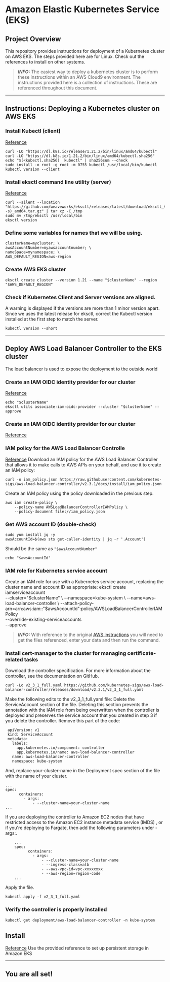 # Amazon Elastic Kubernetes Service (EKS)

## Project Overview
This repository provides instructions for deployment of a Kubernetes cluster on AWS EKS.
The steps provided here are for Linux. Check out the references to install on other systems.

> **_INFO:_**  The easiest way to deploy a kubernetes cluster is to perform these instructions within an AWS Cloud9 environment. The instructions provided here is a collection of instructions. These are referenced throughout this document.

---
## Instructions: Deploying a Kubernetes cluster on AWS EKS

### Install Kubectl (client)
[Reference](https://kubernetes.io/docs/tasks/tools/install-kubectl-linux/)
```
curl -LO "https://dl.k8s.io/release/1.21.2/bin/linux/amd64/kubectl"
curl -LO "https://dl.k8s.io/1.21.2/bin/linux/amd64/kubectl.sha256"
echo "$(<kubectl.sha256)  kubectl" | sha256sum --check
sudo install -o root -g root -m 0755 kubectl /usr/local/bin/kubectl
kubectl version --client
```

### Install eksctl command line utility (server)
[Reference](https://docs.aws.amazon.com/eks/latest/userguide/eksctl.html)
```
curl --silent --location "https://github.com/weaveworks/eksctl/releases/latest/download/eksctl_$(uname -s)_amd64.tar.gz" | tar xz -C /tmp
sudo mv /tmp/eksctl /usr/local/bin
eksctl version
```

### Define some variables for names that we will be using.
```
clusterName=mycluster; \
awsAccountNumber=myawsaccountnumber; \
nameSpace=mynamespace; \
AWS_DEFAULT_REGION=aws-region
```

### Create AWS EKS cluster
```
eksctl create cluster --version 1.21 --name "$clusterName" --region "$AWS_DEFAULT_REGION"
```

### Check if Kubernetes Client and Server versions are aligned.
A warning is displayed if the versions are more than 1 minor version apart.
Since we uses the latest release for eksctl, correct the Kubectl version installed at the first step to match the server.
```
kubectl version --short
```

---

## Deploy AWS Load Balancer Controller to the EKS cluster
The load balancer is used to expose the deployment to the outside world

### Create an IAM OIDC identity provider for our cluster
[Reference](https://docs.aws.amazon.com/eks/latest/userguide/enable-iam-roles-for-service-accounts.html)
```
echo "$clusterName"
eksctl utils associate-iam-oidc-provider --cluster "$clusterName" --approve
```

### Create an IAM OIDC identity provider for our cluster
[Reference](https://docs.aws.amazon.com/eks/latest/userguide/enable-iam-roles-for-service-accounts.html)

### IAM policy for the AWS Load Balancer Controlle
[Reference](https://docs.aws.amazon.com/eks/latest/userguide/aws-load-balancer-controller.html)
Download an IAM policy for the AWS Load Balancer Controller that allows it to make calls to AWS APIs on your behalf, and use it to create an IAM policy: 

```
curl -o iam_policy.json https://raw.githubusercontent.com/kubernetes-sigs/aws-load-balancer-controller/v2.3.1/docs/install/iam_policy.json
```
Create an IAM policy using the policy downloaded in the previous step.
```
aws iam create-policy \
    --policy-name AWSLoadBalancerControllerIAMPolicy \
    --policy-document file://iam_policy.json
```

### Get AWS account ID (double-check)
```
sudo yum install jq -y
awsAccountId=$(aws sts get-caller-identity | jq -r '.Account')
```
Should be the same as `"$awsAccountNumber"`
```
echo "$awsAccountId"
```

### IAM  role for Kubernetes service account
Create an IAM role for use with a Kubernetes service account, replacing the cluster name and account ID as appropriate: 
eksctl create iamserviceaccount \
  --cluster="$clusterName" \
  --namespace=kube-system \
  --name=aws-load-balancer-controller  \
  --attach-policy-arn=arn:aws:iam::"$awsAccountId":policy/AWSLoadBalancerControllerIAMPolicy \
  --override-existing-serviceaccounts \
  --approve

> **_INFO:_**  With reference to the original [AWS instructions](https://docs.aws.amazon.com/eks/latest/userguide/aws-load-balancer-controller.html) you will need to get the files referenced, enter your data and then run the command.

### Install cert-manager to the cluster for managing certificate-related tasks
Download the controller specification. For more information about the controller, see the documentation on GitHub.
```
curl -Lo v2_3_1_full.yaml https://github.com/kubernetes-sigs/aws-load-balancer-controller/releases/download/v2.3.1/v2_3_1_full.yaml
```

Make the following edits to the v2_3_1_full.yaml file:
Delete the ServiceAccount section of the file. Deleting this section prevents the annotation with the IAM role from being overwritten when the controller is deployed and preserves the service account that you created in step 3 if you delete the controller.
Remove this part of the code:
```
 apiVersion: v1
 kind: ServiceAccount
 metadata:
   labels:
     app.kubernetes.io/component: controller
     app.kubernetes.io/name: aws-load-balancer-controller
   name: aws-load-balancer-controller
   namespace: kube-system
```

And, replace your-cluster-name in the Deployment spec section of the file with the name of your cluster.
```
...
spec:
      containers:
        - args:
            - --cluster-name=your-cluster-name
...
```

If you are deploying the controller to Amazon EC2 nodes that have restricted access to the Amazon EC2 instance metadata service (IMDS) , or if you're deploying to Fargate, then add the following parameters under - args:.
```
    ...
    spec:
          containers:
            - args:
                - --cluster-name=your-cluster-name
                - --ingress-class=alb
                - --aws-vpc-id=vpc-xxxxxxxx
                - --aws-region=region-code
    ...
```

Apply the file.
```
kubectl apply -f v2_3_1_full.yaml
```
### Verify the controller is properly installed
```
kubectl get deployment/aws-load-balancer-controller -n kube-system
```

## Install 
[Reference](https://aws.amazon.com/premiumsupport/knowledge-center/eks-persistent-storage/)
Use the provided reference to set up persistent storage in Amazon EKS

---

## You are all set!
